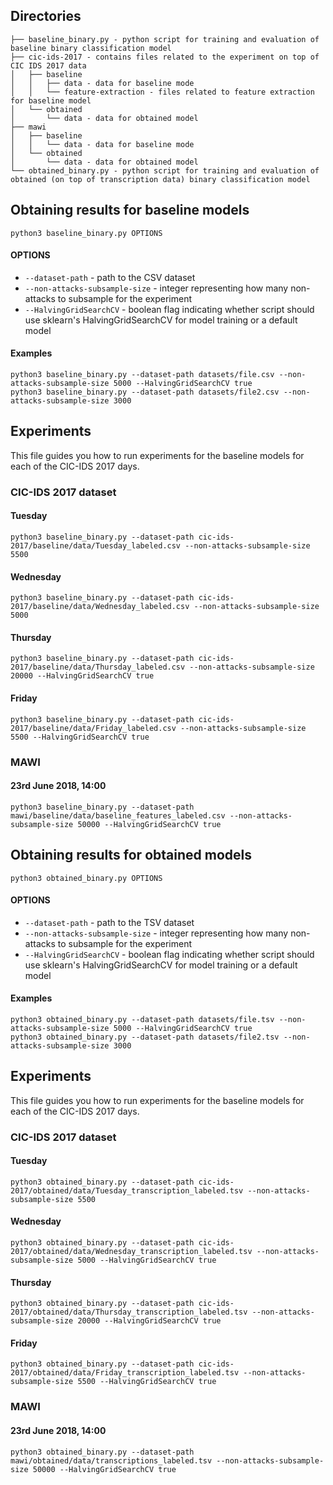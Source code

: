 ## Directories

```
├── baseline_binary.py - python script for training and evaluation of baseline binary classification model
├── cic-ids-2017 - contains files related to the experiment on top of CIC IDS 2017 data
│   ├── baseline
│   │   ├── data - data for baseline mode
│   │   └── feature-extraction - files related to feature extraction for baseline model
│   └── obtained
│       └── data - data for obtained model
├── mawi
│   ├── baseline
│   │   └── data - data for baseline mode
│   └── obtained
│       └── data - data for obtained model
└── obtained_binary.py - python script for training and evaluation of obtained (on top of transcription data) binary classification model
```


## Obtaining results for baseline models

```shell
python3 baseline_binary.py OPTIONS
```
#### OPTIONS
- `--dataset-path` - path to the CSV dataset
- `--non-attacks-subsample-size` - integer representing how many non-attacks to subsample for the experiment
- `--HalvingGridSearchCV` - boolean flag indicating whether script should use sklearn's HalvingGridSearchCV 
for model training or a default model

#### Examples
```shell
python3 baseline_binary.py --dataset-path datasets/file.csv --non-attacks-subsample-size 5000 --HalvingGridSearchCV true
python3 baseline_binary.py --dataset-path datasets/file2.csv --non-attacks-subsample-size 3000
```

## Experiments
This file guides you how to run experiments for the baseline models for each of the CIC-IDS 2017 days.

### CIC-IDS 2017 dataset

#### Tuesday
```shell
python3 baseline_binary.py --dataset-path cic-ids-2017/baseline/data/Tuesday_labeled.csv --non-attacks-subsample-size 5500
```

#### Wednesday
```shell
python3 baseline_binary.py --dataset-path cic-ids-2017/baseline/data/Wednesday_labeled.csv --non-attacks-subsample-size 5000
```

#### Thursday
```shell
python3 baseline_binary.py --dataset-path cic-ids-2017/baseline/data/Thursday_labeled.csv --non-attacks-subsample-size 20000 --HalvingGridSearchCV true
```

#### Friday
```shell
python3 baseline_binary.py --dataset-path cic-ids-2017/baseline/data/Friday_labeled.csv --non-attacks-subsample-size 5500 --HalvingGridSearchCV true
```


### MAWI
#### 23rd June 2018, 14:00
```shell
python3 baseline_binary.py --dataset-path mawi/baseline/data/baseline_features_labeled.csv --non-attacks-subsample-size 50000 --HalvingGridSearchCV true
```



## Obtaining results for obtained models

```shell
python3 obtained_binary.py OPTIONS
```
#### OPTIONS
- `--dataset-path` - path to the TSV dataset
- `--non-attacks-subsample-size` - integer representing how many non-attacks to subsample for the experiment
- `--HalvingGridSearchCV` - boolean flag indicating whether script should use sklearn's HalvingGridSearchCV
  for model training or a default model

#### Examples
```shell
python3 obtained_binary.py --dataset-path datasets/file.tsv --non-attacks-subsample-size 5000 --HalvingGridSearchCV true
python3 obtained_binary.py --dataset-path datasets/file2.tsv --non-attacks-subsample-size 3000
```

## Experiments
This file guides you how to run experiments for the baseline models for each of the CIC-IDS 2017 days.

### CIC-IDS 2017 dataset

#### Tuesday
```shell
python3 obtained_binary.py --dataset-path cic-ids-2017/obtained/data/Tuesday_transcription_labeled.tsv --non-attacks-subsample-size 5500
```

#### Wednesday
```shell
python3 obtained_binary.py --dataset-path cic-ids-2017/obtained/data/Wednesday_transcription_labeled.tsv --non-attacks-subsample-size 5000 --HalvingGridSearchCV true
```

#### Thursday
```shell
python3 obtained_binary.py --dataset-path cic-ids-2017/obtained/data/Thursday_transcription_labeled.tsv --non-attacks-subsample-size 20000 --HalvingGridSearchCV true
```

#### Friday
```shell
python3 obtained_binary.py --dataset-path cic-ids-2017/obtained/data/Friday_transcription_labeled.tsv --non-attacks-subsample-size 5500 --HalvingGridSearchCV true
```


### MAWI
#### 23rd June 2018, 14:00
```shell
python3 obtained_binary.py --dataset-path mawi/obtained/data/transcriptions_labeled.tsv --non-attacks-subsample-size 50000 --HalvingGridSearchCV true
```
